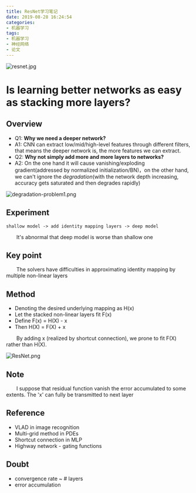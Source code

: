```yaml
---
title: ResNet学习笔记
date: 2019-08-28 16:24:54
categories:
- 机器学习
tags:
- 机器学习
- 神经网络
- 论文
---
```


![resnet.jpg](https://i.loli.net/2020/01/29/rVjgDxRhiaH41Jb.jpg)

# Is learning better networks as easy as stacking more layers?
## Overview
* Q1: **Why we need a deeper network?**
* A1: CNN can extract low/mid/high-level features through different filters, that means the deeper network is, the more features we can extract.
* Q2: **Why not simply add more and more layers to networks?**
* A2: On the one hand it will cause vanishing/exploding gradient(addressed by normalized initialization/BN)，on the other hand, we can't ignore the *degradation*(with the network depth increasing, accuracy gets saturated and then degrades rapidly)<br>

![degradation-problem1.png](https://i.loli.net/2020/01/28/dybGveOMEthRSHm.png)


## Experiment
```
shallow model -> add identity mapping layers -> deep model
```
&emsp;&emsp;It's abnormal that deep model is worse than shallow one 

## Key point
&emsp;&emsp;The solvers have difficulties in approximating identity mapping by multiple non-linear layers

## Method
* Denoting the desired underlying mapping as H(x)
* Let the stacked non-linear layers fit F(x)
* Define F(x) = H(X) - x
* Then H(X) = F(X) + x

&emsp;&emsp;By adding x (realized by shortcut connection), we prone to fit F(X) rather than H(X).

![ResNet.png](https://i.loli.net/2020/01/28/Y4QIKNHSRVpjaft.png)

## Note
&emsp;&emsp;I suppose that residual function vanish the error accumulated to some extents. The 'x' can fully be transmitted to next layer

## Reference
* VLAD in image recognition
* Multi-grid method in PDEs
* Shortcut connection in MLP
* Highway network - gating functions

## Doubt
* convergence rate ~ # layers
* error accumulation